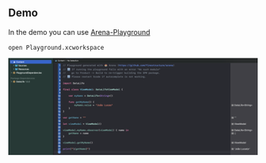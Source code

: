 ## Demo

In the demo you can use [Arena-Playground](https://github.com/finestructure/Arena)

```
open Playground.xcworkspace
```

<img src="https://github.com/heroesofcode/DataLife/blob/master/assets/example.png?raw=true">
